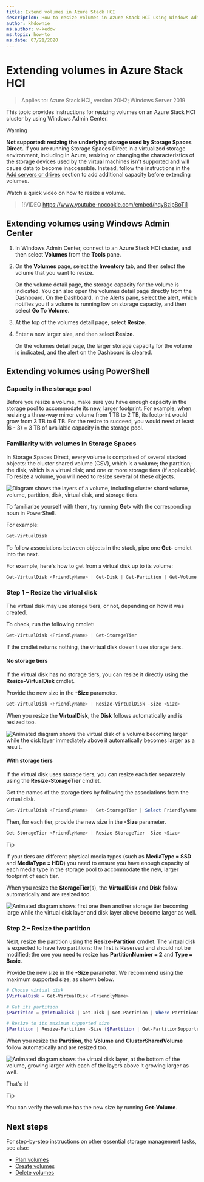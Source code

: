 ```yaml
---
title: Extend volumes in Azure Stack HCI
description: How to resize volumes in Azure Stack HCI using Windows Admin Center and PowerShell.
author: khdownie
ms.author: v-kedow
ms.topic: how-to
ms.date: 07/21/2020
---
```


# Extending volumes in Azure Stack HCI

> Applies to: Azure Stack HCI, version 20H2; Windows Server 2019

This topic provides instructions for resizing volumes on an Azure Stack HCI cluster by using Windows Admin Center.

> [!WARNING]
> **Not supported: resizing the underlying storage used by Storage Spaces Direct.** If you are running Storage Spaces Direct in a virtualized storage environment, including in Azure, resizing or changing the characteristics of the storage devices used by the virtual machines isn't supported and will cause data to become inaccessible. Instead, follow the instructions in the [Add servers or drives](/windows-server/storage/storage-spaces/add-nodes) section to add additional capacity before extending volumes.

Watch a quick video on how to resize a volume.

> [!VIDEO https://www.youtube-nocookie.com/embed/hqyBzipBoTI]

## Extending volumes using Windows Admin Center

1. In Windows Admin Center, connect to an Azure Stack HCI cluster, and then select **Volumes** from the **Tools** pane.
2. On the **Volumes** page, select the **Inventory** tab, and then select the volume that you want to resize.

    On the volume detail page, the storage capacity for the volume is indicated. You can also open the volumes detail page directly from the Dashboard. On the Dashboard, in the Alerts pane, select the alert, which notifies you if a volume is running low on storage capacity, and then select **Go To Volume**.

4. At the top of the volumes detail page, select **Resize**.
5. Enter a new larger size, and then select **Resize**.

    On the volumes detail page, the larger storage capacity for the volume is indicated, and the alert on the Dashboard is cleared.

## Extending volumes using PowerShell

### Capacity in the storage pool

Before you resize a volume, make sure you have enough capacity in the storage pool to accommodate its new, larger footprint. For example, when resizing a three-way mirror volume from 1 TB to 2 TB, its footprint would grow from 3 TB to 6 TB. For the resize to succeed, you would need at least (6 - 3) = 3 TB of available capacity in the storage pool.

### Familiarity with volumes in Storage Spaces

In Storage Spaces Direct, every volume is comprised of several stacked objects: the cluster shared volume (CSV), which is a volume; the partition; the disk, which is a virtual disk; and one or more storage tiers (if applicable). To resize a volume, you will need to resize several of these objects.

![Diagram shows the layers of a volume, including cluster shard volume, volume, partition, disk, virtual disk, and storage tiers.](media/extend-volumes/volumes-in-smapi.png)

To familiarize yourself with them, try running **Get-** with the corresponding noun in PowerShell.

For example:

```PowerShell
Get-VirtualDisk
```

To follow associations between objects in the stack, pipe one **Get-** cmdlet into the next.

For example, here's how to get from a virtual disk up to its volume:

```PowerShell
Get-VirtualDisk <FriendlyName> | Get-Disk | Get-Partition | Get-Volume
```

### Step 1 – Resize the virtual disk

The virtual disk may use storage tiers, or not, depending on how it was created.

To check, run the following cmdlet:

```PowerShell
Get-VirtualDisk <FriendlyName> | Get-StorageTier
```

If the cmdlet returns nothing, the virtual disk doesn't use storage tiers.

#### No storage tiers

If the virtual disk has no storage tiers, you can resize it directly using the **Resize-VirtualDisk** cmdlet.

Provide the new size in the **-Size** parameter.

```PowerShell
Get-VirtualDisk <FriendlyName> | Resize-VirtualDisk -Size <Size>
```

When you resize the **VirtualDisk**, the **Disk** follows automatically and is resized too.

![Animated diagram shows the virtual disk of a volume becoming larger while the disk layer immediately above it automatically becomes larger as a result.](media/extend-volumes/Resize-VirtualDisk.gif)

#### With storage tiers

If the virtual disk uses storage tiers, you can resize each tier separately using the **Resize-StorageTier** cmdlet.

Get the names of the storage tiers by following the associations from the virtual disk.

```PowerShell
Get-VirtualDisk <FriendlyName> | Get-StorageTier | Select FriendlyName
```

Then, for each tier, provide the new size in the **-Size** parameter.

```PowerShell
Get-StorageTier <FriendlyName> | Resize-StorageTier -Size <Size>
```

> [!TIP]
> If your tiers are different physical media types (such as **MediaType = SSD** and **MediaType = HDD**) you need to ensure you have enough capacity of each media type in the storage pool to accommodate the new, larger footprint of each tier.

When you resize the **StorageTier**(s), the **VirtualDisk** and **Disk** follow automatically and are resized too.

![Animated diagram shows first one then another storage tier becoming large while the virtual disk layer and disk layer above become larger as well.](media/extend-volumes/Resize-StorageTier.gif)

### Step 2 – Resize the partition

Next, resize the partition using the **Resize-Partition** cmdlet. The virtual disk is expected to have two partitions: the first is Reserved and should not be modified; the one you need to resize has **PartitionNumber = 2** and **Type = Basic**.

Provide the new size in the **-Size** parameter. We recommend using the maximum supported size, as shown below.

```PowerShell
# Choose virtual disk
$VirtualDisk = Get-VirtualDisk <FriendlyName>

# Get its partition
$Partition = $VirtualDisk | Get-Disk | Get-Partition | Where PartitionNumber -Eq 2

# Resize to its maximum supported size
$Partition | Resize-Partition -Size ($Partition | Get-PartitionSupportedSize).SizeMax
```

When you resize the **Partition**, the **Volume** and **ClusterSharedVolume** follow automatically and are resized too.

![Animated diagram shows the virtual disk layer, at the bottom of the volume, growing larger with each of the layers above it growing larger as well.](media/extend-volumes/Resize-Partition.gif)

That's it!

> [!TIP]
> You can verify the volume has the new size by running **Get-Volume**.

## Next steps

For step-by-step instructions on other essential storage management tasks, see also:

- [Plan volumes](../concepts/plan-volumes.md)
- [Create volumes](create-volumes.md)
- [Delete volumes](delete-volumes.md)